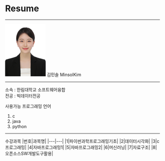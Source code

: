 # Resume
---

<img src=RESUME.jpg height=170 witht=170>
김민솔 MinsolKim


---
소속 : 한림대학교 소프트웨어융합    
전공 : 빅데이터전공

사용가능 프로그래밍 언어
1. c
2. java
3. python


-------

수강과목
|번호|과목명|
|---|---|
|1|파이썬과학프로그래밍기초|
|2|데이터시각화|
|3|c프로그래밍|
|4|자바프로그래밍1|
|5|자바프로그래밍2|
|6|머신러닝|
|7|자료구조|
|8|오픈소스SW개발도구활용|


